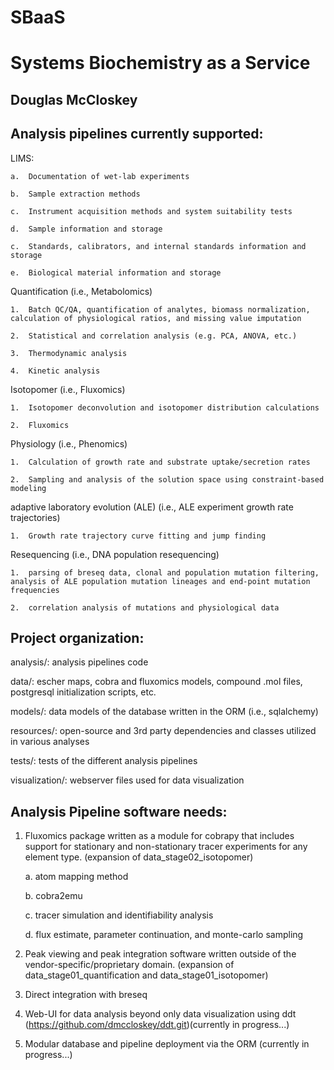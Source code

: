 SBaaS
============
Systems Biochemistry as a Service
============
Douglas McCloskey
-----------------

Analysis pipelines currently supported:
---------------------------------------
LIMS:

	a.	Documentation of wet-lab experiments
	
	b.	Sample extraction methods
	
	c.	Instrument acquisition methods and system suitability tests
	
	d.	Sample information and storage
	
	c.	Standards, calibrators, and internal standards information and storage
	
	e.	Biological material information and storage

Quantification (i.e., Metabolomics)

	1.	Batch QC/QA, quantification of analytes, biomass normalization, calculation of physiological ratios, and missing value imputation
	
	2.	Statistical and correlation analysis (e.g. PCA, ANOVA, etc.)
	
	3.	Thermodynamic analysis
	
	4.	Kinetic analysis

Isotopomer (i.e., Fluxomics)

	1.	Isotopomer deconvolution and isotopomer distribution calculations
	
	2.	Fluxomics

Physiology (i.e., Phenomics)

	1.	Calculation of growth rate and substrate uptake/secretion rates
	
	2.	Sampling and analysis of the solution space using constraint-based modeling

adaptive laboratory evolution (ALE) (i.e., ALE experiment growth rate trajectories)

	1.	Growth rate trajectory curve fitting and jump finding

Resequencing (i.e., DNA population resequencing)

	1.	parsing of breseq data, clonal and population mutation filtering, analysis of ALE population mutation lineages and end-point mutation frequencies
	
	2.	correlation analysis of mutations and physiological data

Project organization:
---------------------
analysis/: analysis pipelines code

data/: escher maps, cobra and fluxomics models, compound .mol files, postgresql initialization scripts, etc.

models/: data models of the database written in the ORM (i.e., sqlalchemy)

resources/: open-source and 3rd party dependencies and classes utilized in various analyses

tests/: tests of the different analysis pipelines

visualization/: webserver files used for data visualization

Analysis Pipeline software needs:
---------------------------------
1.	Fluxomics package written as a module for cobrapy that includes support for stationary and non-stationary tracer experiments for any element type.  (expansion of data_stage02_isotopomer)

	a.	atom mapping method

	b.	cobra2emu
	
	c.	tracer simulation and identifiability analysis
	
	d.	flux estimate, parameter continuation, and monte-carlo sampling
	
2.	Peak viewing and peak integration software written outside of the vendor-specific/proprietary domain.  (expansion of data_stage01_quantification
and data_stage01_isotopomer)

3.	Direct integration with breseq

4.	Web-UI for data analysis beyond only data visualization using ddt (https://github.com/dmccloskey/ddt.git)(currently in progress...)

5.  Modular database and pipeline deployment via the ORM (currently in progress...)